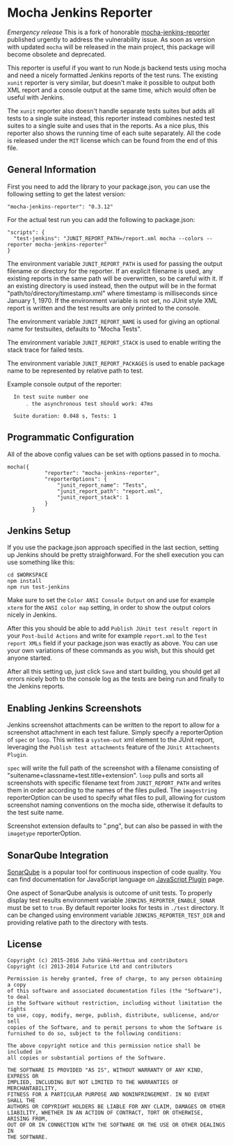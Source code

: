 Mocha Jenkins Reporter
======================

_*Emergency release*_
This is a fork of honorable [mocha-jenkins-reporter](https://github.com/juhovh/mocha-jenkins-reporter) published urgently to address the vulnerability issue. As soon as version with updated `mocha` will be released in the main project, this package will become obsolete and deprecated.

This reporter is useful if you want to run Node.js backend tests using mocha and need a nicely formatted Jenkins reports of the test runs. The existing `xunit` reporter is very similar, but doesn't make it possible to output both XML report and a console output at the same time, which would often be useful with Jenkins.

The `xunit` reporter also doesn't handle separate tests suites but adds all tests to a single suite instead, this reporter instead combines nested test suites to a single suite and uses that in the reports. As a nice plus, this reporter also shows the running time of each suite separately. All the code is released under the `MIT` license which can be found from the end of this file.


General Information
-------------------

First you need to add the library to your package.json, you can use the following setting to get the latest version:

`"mocha-jenkins-reporter": "0.3.12"`

For the actual test run you can add the following to package.json:

```
"scripts": {
  "test-jenkins": "JUNIT_REPORT_PATH=/report.xml mocha --colors --reporter mocha-jenkins-reporter"
}
```

The environment variable `JUNIT_REPORT_PATH` is used for passing the output filename or directory for the reporter. If an explicit filename is used, any existing reports in the same path will be overwritten, so be careful with it. If an existing directory is used instead, then the output will be in the format "path/to/directory/timestamp.xml" where timestamp is milliseconds since January 1, 1970. If the environment variable is not set, no JUnit style XML report is written and the test results are only printed to the console.

The environment variable `JUNIT_REPORT_NAME` is used for giving an optional name for testsuites, defaults to "Mocha Tests".

The environment variable `JUNIT_REPORT_STACK` is used to enable writing the stack trace for failed tests.

The environment variable `JUNIT_REPORT_PACKAGES` is used to enable package name to be represented by relative path to test.

Example console output of the reporter:

```
  In test suite number one
      ․ the asynchronous test should work: 47ms

  Suite duration: 0.048 s, Tests: 1
```

Programmatic Configuration
--------------------------
All of the above config values can be set with options passed in to mocha.
```
mocha({
            "reporter": "mocha-jenkins-reporter",
            "reporterOptions": {
                "junit_report_name": "Tests",
                "junit_report_path": "report.xml",
                "junit_report_stack": 1
            }
        }
```

Jenkins Setup
-------------

If you use the package.json approach specified in the last section, setting up Jenkins should be pretty straighforward. For the shell execution you can use something like this:

```
cd $WORKSPACE
npm install
npm run test-jenkins
```

Make sure to set the `Color ANSI Console Output` on and use for example `xterm` for the `ANSI color map` setting, in order to show the output colors nicely in Jenkins.

After this you should be able to add `Publish JUnit test result report` in your `Post-build Actions` and write for example `report.xml` to the `Test report XMLs` field if your package.json was exactly as above. You can use your own variations of these commands as you wish, but this should get anyone started.

After all this setting up, just click `Save` and start building, you should get all errors nicely both to the console log as the tests are being run and finally to the Jenkins reports.

Enabling Jenkins Screenshots
----------------------------

Jenkins screenshot attachments can be written to the report to allow for a screenshot attachment in each test failure. Simply specify a reporterOption of `spec` or `loop`. This writes a `system-out` xml element to the JUnit report, leveraging the `Publish test attachments` feature of the `JUnit Attachments Plugin`.

`spec` will write the full path of the screenshot with a filename consisting of "suitename+classname+test.title+extension". `loop` pulls and sorts all screenshots with specific filename text from `JUNIT_REPORT_PATH` and writes them in order according to the names of the files pulled. The `imagestring` reporterOption can be used to specify what files to pull, allowing for custom screenshot naming conventions on the mocha side, otherwise it defaults to the test suite name.

Screenshot extension defaults to ".png", but can also be passed in with the `imagetype` reporterOption.

SonarQube Integration
---------------------

[SonarQube](http://www.sonarqube.org/) is a popular tool for continuous inspection of code quality. You can find documentation for JavaScript language on [JavaScript Plugin](http://docs.sonarqube.org/display/SONAR/JavaScript+Plugin) page.

One aspect of SonarQube analysis is outcome of unit tests. To properly display test results environment variable `JENKINS_REPORTER_ENABLE_SONAR` must be set to `true`. By default reporter looks for tests in `./test` directory. It can be changed using environment variable `JENKINS_REPORTER_TEST_DIR` and providing relative path to the directory with tests.

License
-------

```
Copyright (c) 2015-2016 Juho Vähä-Herttua and contributors
Copyright (c) 2013-2014 Futurice Ltd and contributors

Permission is hereby granted, free of charge, to any person obtaining a copy
of this software and associated documentation files (the "Software"), to deal
in the Software without restriction, including without limitation the rights
to use, copy, modify, merge, publish, distribute, sublicense, and/or sell
copies of the Software, and to permit persons to whom the Software is
furnished to do so, subject to the following conditions:

The above copyright notice and this permission notice shall be included in
all copies or substantial portions of the Software.

THE SOFTWARE IS PROVIDED "AS IS", WITHOUT WARRANTY OF ANY KIND, EXPRESS OR
IMPLIED, INCLUDING BUT NOT LIMITED TO THE WARRANTIES OF MERCHANTABILITY,
FITNESS FOR A PARTICULAR PURPOSE AND NONINFRINGEMENT. IN NO EVENT SHALL THE
AUTHORS OR COPYRIGHT HOLDERS BE LIABLE FOR ANY CLAIM, DAMAGES OR OTHER
LIABILITY, WHETHER IN AN ACTION OF CONTRACT, TORT OR OTHERWISE, ARISING FROM,
OUT OF OR IN CONNECTION WITH THE SOFTWARE OR THE USE OR OTHER DEALINGS IN
THE SOFTWARE.
```
